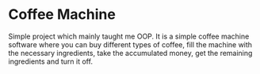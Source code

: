 # Coffee Machine

Simple project which mainly taught me OOP.
It is a simple coffee machine software where you can buy different types of coffee, fill the machine with the necessary ingredients, take the accumulated money, get the remaining ingredients and turn it off.
